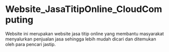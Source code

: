 # Website_JasaTitipOnline_CloudComputing
Website ini merupakan website jasa titip online yang membantu masyarakat menyalurkan penjualan jasa sehingga lebih mudah dicari dan ditemukan oleh para pencari jastip. 
